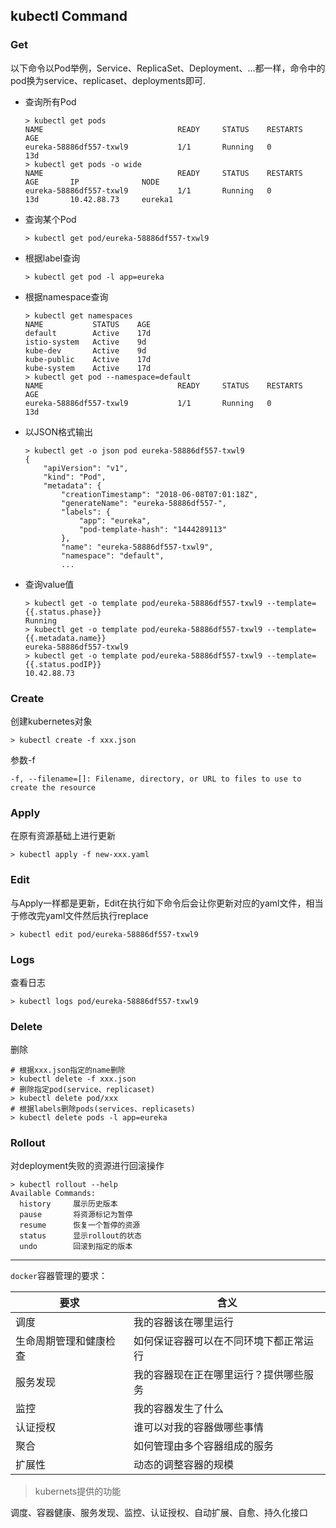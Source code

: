 ## kubectl Command

### Get

以下命令以Pod举例，Service、ReplicaSet、Deployment、...都一样，命令中的pod换为service、replicaset、deployments即可.

- 查询所有Pod

  ```shell
  > kubectl get pods
  NAME                              READY     STATUS    RESTARTS   AGE
  eureka-58886df557-txwl9           1/1       Running   0          13d
  > kubectl get pods -o wide
  NAME                              READY     STATUS    RESTARTS   AGE       IP              NODE
  eureka-58886df557-txwl9           1/1       Running   0          13d       10.42.88.73     eureka1
  ```

- 查询某个Pod

  ```shell
  > kubectl get pod/eureka-58886df557-txwl9
  ```

- 根据label查询

  ```shell
  > kubectl get pod -l app=eureka
  ```

- 根据namespace查询

  ```shell
  > kubectl get namespaces
  NAME           STATUS    AGE
  default        Active    17d
  istio-system   Active    9d
  kube-dev       Active    9d
  kube-public    Active    17d
  kube-system    Active    17d
  > kubectl get pod --namespace=default
  NAME                              READY     STATUS    RESTARTS   AGE
  eureka-58886df557-txwl9           1/1       Running   0          13d
  ```

- 以JSON格式输出

  ```shell
  > kubectl get -o json pod eureka-58886df557-txwl9
  {
      "apiVersion": "v1",
      "kind": "Pod",
      "metadata": {
          "creationTimestamp": "2018-06-08T07:01:18Z",
          "generateName": "eureka-58886df557-",
          "labels": {
              "app": "eureka",
              "pod-template-hash": "1444289113"
          },
          "name": "eureka-58886df557-txwl9",
          "namespace": "default",
          ...
  ```

- 查询value值

  ```shell
  > kubectl get -o template pod/eureka-58886df557-txwl9 --template={{.status.phase}}
  Running
  > kubectl get -o template pod/eureka-58886df557-txwl9 --template={{.metadata.name}}
  eureka-58886df557-txwl9
  > kubectl get -o template pod/eureka-58886df557-txwl9 --template={{.status.podIP}}
  10.42.88.73
  ```

### Create

创建kubernetes对象

```shell
> kubectl create -f xxx.json
```

参数-f

```shell
-f, --filename=[]: Filename, directory, or URL to files to use to create the resource
```

### Apply

在原有资源基础上进行更新

```shell
> kubectl apply -f new-xxx.yaml
```

### Edit

与Apply一样都是更新，Edit在执行如下命令后会让你更新对应的yaml文件，相当于修改完yaml文件然后执行replace

```shell
> kubectl edit pod/eureka-58886df557-txwl9
```

### Logs

查看日志

```shell
> kubectl logs pod/eureka-58886df557-txwl9
```

### Delete

删除

```shell
# 根据xxx.json指定的name删除
> kubectl delete -f xxx.json
# 删除指定pod(service、replicaset)
> kubectl delete pod/xxx
# 根据labels删除pods(services、replicasets)
> kubectl delete pods -l app=eureka
```

### Rollout

对deployment失败的资源进行回滚操作

```shell
> kubectl rollout --help
Available Commands:
  history     展示历史版本
  pause       将资源标记为暂停
  resume      恢复一个暂停的资源
  status      显示rollout的状态
  undo        回滚到指定的版本
```
---

`docker`容器管理的要求：

|要求|含义|
|---|---|
|调度|我的容器该在哪里运行|
|生命周期管理和健康检查|如何保证容器可以在不同环境下都正常运行|
|服务发现|我的容器现在正在哪里运行？提供哪些服务|
|监控|我的容器发生了什么|
|认证授权|谁可以对我的容器做哪些事情|
|聚合|如何管理由多个容器组成的服务|
|扩展性|动态的调整容器的规模|

> kubernets提供的功能  

调度、容器健康、服务发现、监控、认证授权、自动扩展、自愈、持久化接口
